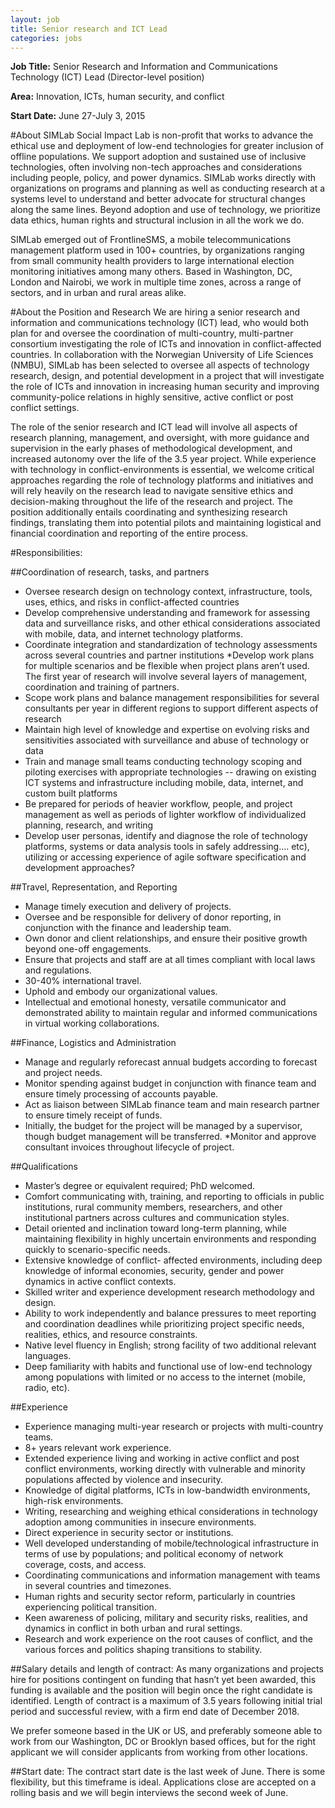 ```yaml
---
layout: job
title: Senior research and ICT Lead
categories: jobs
---
```

**Job Title:** Senior Research and Information and Communications Technology (ICT) Lead (Director-level position)

**Area:** Innovation, ICTs, human security, and conflict 

**Start Date:** June 27-July 3, 2015

#About SIMLab
Social Impact Lab is non-profit that works to advance the ethical use and deployment of low-end technologies for greater inclusion of offline populations. We support adoption and sustained use of inclusive technologies, often involving non-tech approaches and considerations including people, policy, and power dynamics.  SIMLab works directly with organizations on programs and planning as well as conducting research at a systems level to understand and better advocate for structural changes along the same lines. Beyond adoption and use of technology, we prioritize data ethics, human rights and structural inclusion in all the work we do.  
 
SIMLab emerged out of FrontlineSMS, a mobile telecommunications management platform  used in 100+ countries, by organizations ranging from small community health providers to large international election monitoring initiatives among many others. Based in Washington, DC, London and Nairobi, we work in multiple time zones, across a range of sectors, and in urban and rural areas alike. 

#About the Position and Research
We are hiring a senior research and information and communications technology (ICT) lead, who would both plan for and oversee the coordination of multi-country, multi-partner consortium investigating the role of ICTs and innovation in conflict-affected countries. In collaboration with the Norwegian University of Life Sciences (NMBU), SIMLab has been selected to oversee all aspects of technology research, design, and potential development in a project that will investigate the role of ICTs and innovation in increasing human security and improving community-police relations in highly sensitive, active conflict or post conflict settings.  

The role of the senior research and ICT lead will involve all aspects of research planning, management, and oversight, with more guidance and supervision in the early phases of methodological development, and increased autonomy over the life of the 3.5 year project. While experience with technology in conflict-environments is essential, we welcome critical approaches regarding the role of technology platforms and initiatives and will rely heavily on the research lead to navigate sensitive ethics and decision-making throughout the life of the research and project.   The position additionally entails coordinating and synthesizing research findings, translating them into potential pilots and maintaining logistical and financial coordination and reporting of the entire process.

#Responsibilities: 

##Coordination of research, tasks, and partners
* Oversee research design on technology context, infrastructure, tools, uses, ethics, and risks in conflict-affected countries
* Develop comprehensive understanding and framework for assessing data and surveillance risks, and other ethical considerations associated with mobile, data, and internet technology platforms.
* Coordinate integration and standardization of technology assessments across several countries and partner institutions
*Develop work plans for multiple scenarios and be flexible when project plans aren’t used. The first year of research will involve several layers of management, coordination and training of partners.  
* Scope work plans and balance management responsibilities for several consultants per year in different regions to support different aspects of research
* Maintain high level of knowledge and expertise on evolving risks and sensitivities associated with surveillance and abuse of technology or data 
* Train and manage small teams conducting technology scoping and piloting exercises with appropriate technologies --  drawing on existing ICT systems and infrastructure including mobile, data, internet, and custom built platforms
* Be prepared for periods of heavier workflow, people, and project management as well as periods of lighter workflow of individualized planning, research, and writing
* Develop user personas, identify and diagnose the role of technology platforms, systems or data analysis tools in safely addressing.... etc), utilizing or accessing experience of agile software specification and development approaches?

##Travel, Representation, and Reporting
* Manage timely execution and delivery of projects.
* Oversee and be responsible for delivery of donor reporting, in conjunction with the finance and leadership team.
* Own donor and client relationships, and ensure their positive growth beyond one-off engagements.
* Ensure that projects and staff are at all times compliant with local laws and regulations.
* 30-40% international travel.
* Uphold and embody our organizational values.
* Intellectual and emotional honesty, versatile communicator and demonstrated ability to maintain regular and informed communications in virtual working collaborations.

##Finance, Logistics and Administration
* Manage and regularly reforecast annual budgets according to forecast and project needs.
* Monitor spending against budget in conjunction with finance team and ensure timely processing of accounts payable.
* Act as liaison between SIMLab finance team and main research partner to ensure timely receipt of funds.
* Initially, the budget for the project will be managed by a supervisor, though budget management will be transferred.
*Monitor and approve consultant invoices throughout lifecycle of project.

##Qualifications
* Master’s degree or equivalent required; PhD welcomed.
* Comfort communicating with, training, and reporting to officials in public institutions, rural community members, researchers, and other institutional partners across cultures and communication styles.
* Detail oriented and inclination toward long-term planning, while maintaining flexibility in highly uncertain environments and responding quickly to scenario-specific needs.
* Extensive knowledge of conflict- affected environments, including deep knowledge of informal economies, security, gender and power dynamics in active conflict contexts.
* Skilled writer and experience development research methodology and design.
* Ability to work independently and balance pressures to meet reporting and coordination deadlines while prioritizing project specific needs, realities, ethics, and resource constraints.
* Native level fluency in English; strong facility of two additional relevant languages.
* Deep familiarity with habits and functional use of low-end technology among populations with limited or no access to the internet (mobile, radio, etc). 

##Experience
* Experience managing multi-year research or projects with multi-country teams.
* 8+ years relevant work experience.
* Extended experience living and working in active conflict and post conflict environments, working directly with vulnerable and minority populations affected by violence and insecurity.
* Knowledge of digital platforms, ICTs in low-bandwidth environments, high-risk environments.
* Writing, researching and weighing ethical considerations in technology adoption among communities in insecure environments.
* Direct experience in security sector or institutions.
* Well developed understanding of mobile/technological infrastructure in terms of use by populations; and political economy of network coverage, costs, and access.
* Coordinating communications and information management with teams in several countries and timezones.
* Human rights and security sector reform, particularly in countries experiencing political transition.
* Keen awareness of policing, military and security risks, realities, and dynamics in conflict in both urban and rural settings.
* Research and work experience on the root causes of conflict, and the various forces and politics shaping transitions to stability.

##Salary details and length of contract:
As many organizations and projects hire for positions contingent on funding that hasn’t yet been awarded, this funding is available and the position will begin once the right candidate is identified.  Length of contract is a maximum of 3.5 years following initial trial period and successful review, with a firm end date of December 2018. 

We prefer someone based in the UK or US, and preferably someone able to work from our Washington, DC or Brooklyn based offices, but for the right applicant we will consider applicants from working from other locations.

##Start date: 
The contract start date is the last week of June. There is some flexibility, but this timeframe is ideal. Applications close are accepted on a rolling basis and we will begin interviews the second week of June.  
